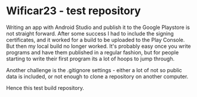 # Wificar23 - test repository

Writing an app with Android Studio and publish it to the Google Playstore is not straight forward. After some success I had to include the signing certificates, and it worked for a build to be uploaded to the Play Console. But then my local build no longer worked. It's probably easy once you write programs and have them published in a regular fashion, but for people starting to write their first program its a lot of hoops to jump through.

Another challenge is the .gitignore settings - either a lot of not so public data is included, or not enough to clone a repository on another computer.

Hence this test build repository.
